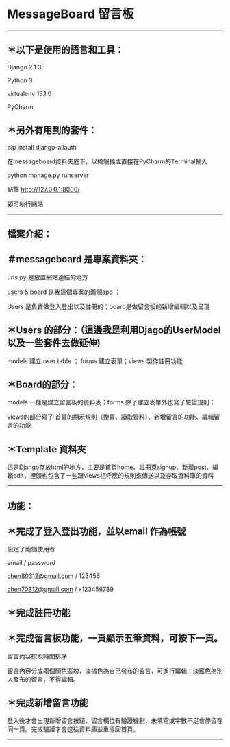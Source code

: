 # MessageBoard 留言板
----------------------------------------------------------------------------------------------------------------
＊以下是使用的語言和工具：
---
Django 2.1.3

Python 3

virtualenv 15.1.0

PyCharm

＊另外有用到的套件：
---
pip install django-allauth


在messageboard資料夾底下，以終端機或直接在PyCharm的Terminal輸入

python manage.py runserver

點擊 http://127.0.0.1:8000/

即可執行網站

----------------------------------------------------------------------------------------------------------------
檔案介紹：
---
＃messageboard 是專案資料夾：
---
urls.py 是放置網站連結的地方

users & board 是我這個專案的兩個app ：

Users 是負責做登入登出以及註冊的；board是做留言板的新增編輯以及呈現

＊Users 的部分：（這邊我是利用Djago的UserModel以及一些套件去做延伸)
---
models 建立 user table ； forms 建立表單；views 製作註冊功能

＊Board的部分：
---
models 一樣是建立留言板的資料表；forms 除了建立表單外也寫了驗證規則；

views的部分寫了 首頁的顯示規則（換頁、讀取資料）、新增留言的功能、編輯留言的功能


＊Template 資料夾
---
這是Django存放html的地方，主要是首頁home、註冊頁signup、新增post、編輯edit，裡頭也包含了一些跟views相呼應的規則來傳送以及存取資料庫的資料



----------------------------------------------------------------------------------------------------------------
功能：
---
＊完成了登入登出功能，並以email 作為帳號
---
  設定了兩個使用者
  
  email / password
  
  chen80312@gmail.com / 123456
  
  chen70312@gmail.com / x123456789

＊完成註冊功能 
---
＊完成留言板功能，一頁顯示五筆資料，可按下一頁。
---
  留言內容按照時間排序
  
  留言內容分成兩個顏色區塊，淡橘色為自己發布的留言，可進行編輯；淡藍色為別人發布的留言，不得編輯。

＊完成新增留言功能
---
  登入後才會出現新增留言按鈕，留言欄位有驗證機制，未填寫或字數不足會停留在同一頁。完成驗證才會送往資料庫並重導回首頁。
  
  
 ----------------------------------------------------------------------------------------------------------------
